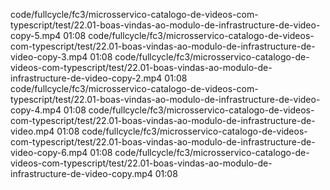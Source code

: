 code/fullcycle/fc3/microsservico-catalogo-de-videos-com-typescript/test/22.01-boas-vindas-ao-modulo-de-infrastructure-de-video-copy-5.mp4 01:08
code/fullcycle/fc3/microsservico-catalogo-de-videos-com-typescript/test/22.01-boas-vindas-ao-modulo-de-infrastructure-de-video-copy-3.mp4 01:08
code/fullcycle/fc3/microsservico-catalogo-de-videos-com-typescript/test/22.01-boas-vindas-ao-modulo-de-infrastructure-de-video-copy-2.mp4 01:08
code/fullcycle/fc3/microsservico-catalogo-de-videos-com-typescript/test/22.01-boas-vindas-ao-modulo-de-infrastructure-de-video-copy-4.mp4 01:08
code/fullcycle/fc3/microsservico-catalogo-de-videos-com-typescript/test/22.01-boas-vindas-ao-modulo-de-infrastructure-de-video.mp4 01:08
code/fullcycle/fc3/microsservico-catalogo-de-videos-com-typescript/test/22.01-boas-vindas-ao-modulo-de-infrastructure-de-video-copy-6.mp4 01:08
code/fullcycle/fc3/microsservico-catalogo-de-videos-com-typescript/test/22.01-boas-vindas-ao-modulo-de-infrastructure-de-video-copy.mp4 01:08
